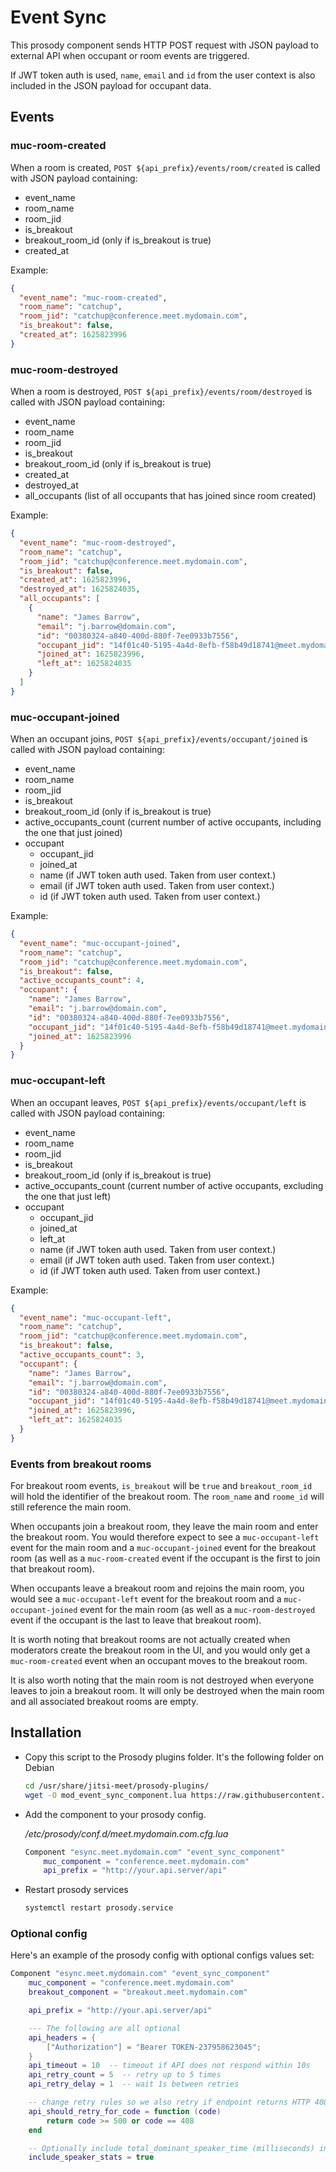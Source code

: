 # Event Sync

This prosody component sends HTTP POST request with JSON payload to external API
when occupant or room events are triggered.

If JWT token auth is used, `name`, `email` and `id` from the user context is
also included in the JSON payload for occupant data.

## Events

### muc-room-created

When a room is created, `POST ${api_prefix}/events/room/created` is called with
JSON payload containing:

- event_name
- room_name
- room_jid
- is_breakout
- breakout_room_id (only if is_breakout is true)
- created_at

Example:

```json
{
  "event_name": "muc-room-created",
  "room_name": "catchup",
  "room_jid": "catchup@conference.meet.mydomain.com",
  "is_breakout": false,
  "created_at": 1625823996
}
```

### muc-room-destroyed

When a room is destroyed, `POST ${api_prefix}/events/room/destroyed` is called
with JSON payload containing:

- event_name
- room_name
- room_jid
- is_breakout
- breakout_room_id (only if is_breakout is true)
- created_at
- destroyed_at
- all_occupants (list of all occupants that has joined since room created)

Example:

```json
{
  "event_name": "muc-room-destroyed",
  "room_name": "catchup",
  "room_jid": "catchup@conference.meet.mydomain.com",
  "is_breakout": false,
  "created_at": 1625823996,
  "destroyed_at": 1625824035,
  "all_occupants": [
    {
      "name": "James Barrow",
      "email": "j.barrow@domain.com",
      "id": "00380324-a840-400d-880f-7ee0933b7556",
      "occupant_jid": "14f01c40-5195-4a4d-8efb-f58b49d18741@meet.mydomain.com/OWhl8jSh",
      "joined_at": 1625823996,
      "left_at": 1625824035
    }
  ]
}
```

### muc-occupant-joined

When an occupant joins, `POST ${api_prefix}/events/occupant/joined` is called
with JSON payload containing:

- event_name
- room_name
- room_jid
- is_breakout
- breakout_room_id (only if is_breakout is true)
- active_occupants_count (current number of active occupants, including the one
  that just joined)
- occupant
  - occupant_jid
  - joined_at
  - name (if JWT token auth used. Taken from user context.)
  - email (if JWT token auth used. Taken from user context.)
  - id (if JWT token auth used. Taken from user context.)

Example:

```json
{
  "event_name": "muc-occupant-joined",
  "room_name": "catchup",
  "room_jid": "catchup@conference.meet.mydomain.com",
  "is_breakout": false,
  "active_occupants_count": 4,
  "occupant": {
    "name": "James Barrow",
    "email": "j.barrow@domain.com",
    "id": "00380324-a840-400d-880f-7ee0933b7556",
    "occupant_jid": "14f01c40-5195-4a4d-8efb-f58b49d18741@meet.mydomain.com/OWhl8jSh",
    "joined_at": 1625823996
  }
}
```

### muc-occupant-left

When an occupant leaves, `POST ${api_prefix}/events/occupant/left` is called
with JSON payload containing:

- event_name
- room_name
- room_jid
- is_breakout
- breakout_room_id (only if is_breakout is true)
- active_occupants_count (current number of active occupants, excluding the one
  that just left)
- occupant
  - occupant_jid
  - joined_at
  - left_at
  - name (if JWT token auth used. Taken from user context.)
  - email (if JWT token auth used. Taken from user context.)
  - id (if JWT token auth used. Taken from user context.)

Example:

```json
{
  "event_name": "muc-occupant-left",
  "room_name": "catchup",
  "room_jid": "catchup@conference.meet.mydomain.com",
  "is_breakout": false,
  "active_occupants_count": 3,
  "occupant": {
    "name": "James Barrow",
    "email": "j.barrow@domain.com",
    "id": "00380324-a840-400d-880f-7ee0933b7556",
    "occupant_jid": "14f01c40-5195-4a4d-8efb-f58b49d18741@meet.mydomain.com/OWhl8jSh",
    "joined_at": 1625823996,
    "left_at": 1625824035
  }
}
```

### Events from breakout rooms

For breakout room events, `is_breakout` will be `true` and `breakout_room_id`
will hold the identifier of the breakout room. The `room_name` and `roome_id`
will still reference the main room.

When occupants join a breakout room, they leave the main room and enter the
breakout room. You would therefore expect to see a `muc-occupant-left` event for
the main room and a `muc-occupant-joined` event for the breakout room (as well
as a `muc-room-created` event if the occupant is the first to join that breakout
room).

When occupants leave a breakout room and rejoins the main room, you would see a
`muc-occupant-left` event for the breakout room and a `muc-occupant-joined`
event for the main room (as well as a `muc-room-destroyed` event if the occupant
is the last to leave that breakout room).

It is worth noting that breakout rooms are not actually created when moderators
create the breakout room in the UI, and you would only get a `muc-room-created`
event when an occupant moves to the breakout room.

It is also worth noting that the main room is not destroyed when everyone leaves
to join a breakout room. It will only be destroyed when the main room and all
associated breakout rooms are empty.

## Installation

- Copy this script to the Prosody plugins folder. It's the following folder on
  Debian

  ```bash
  cd /usr/share/jitsi-meet/prosody-plugins/
  wget -O mod_event_sync_component.lua https://raw.githubusercontent.com/jitsi-contrib/prosody-plugins/main/event_sync/mod_event_sync_component.lua
  ```

- Add the component to your prosody config.

  _/etc/prosody/conf.d/meet.mydomain.com.cfg.lua_

  ```lua
  Component "esync.meet.mydomain.com" "event_sync_component"
      muc_component = "conference.meet.mydomain.com"
      api_prefix = "http://your.api.server/api"
  ```

- Restart prosody services

  ```bash
  systemctl restart prosody.service
  ```

### Optional config

Here's an example of the prosody config with optional configs values set:

```lua
Component "esync.meet.mydomain.com" "event_sync_component"
    muc_component = "conference.meet.mydomain.com"
    breakout_component = "breakout.meet.mydomain.com"

    api_prefix = "http://your.api.server/api"

    --- The following are all optional
    api_headers = {
        ["Authorization"] = "Bearer TOKEN-237958623045";
    }
    api_timeout = 10  -- timeout if API does not respond within 10s
    api_retry_count = 5  -- retry up to 5 times
    api_retry_delay = 1  -- wait 1s between retries

    -- change retry rules so we also retry if endpoint returns HTTP 408
    api_should_retry_for_code = function (code)
        return code >= 500 or code == 408
    end

    -- Optionally include total_dominant_speaker_time (milliseconds) in payload for occupant-left and room-destroyed
    include_speaker_stats = true
```
